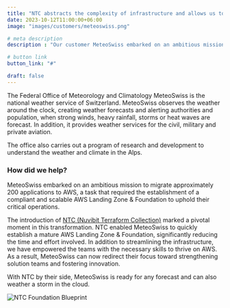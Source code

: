 ```yaml
---
title: "NTC abstracts the complexity of infrastructure and allows us to focus on delivering business value."
date: 2023-10-12T11:00:00+06:00
image: "images/customers/meteoswiss.png"

# meta description
description : "Our customer MeteoSwiss embarked on an ambitious mission to migrate approximately 200 applications to AWS and NTC (Nuvibit Terraform Collection) is paving the way."

# button link
button_link: "#"

draft: false
---
```


The Federal Office of Meteorology and Climatology MeteoSwiss is the national weather service of Switzerland.
MeteoSwiss observes the weather around the clock, creating weather forecasts and alerting authorities and population, when strong winds, heavy rainfall, storms or heat waves are forecast. 
In addition, it provides weather services for the civil, military and private aviation. 

The office also carries out a program of research and development to understand the weather and climate in the Alps.

### How did we help?

MeteoSwiss embarked on an ambitious mission to migrate approximately 200 applications to AWS, a task that required the establishment of a compliant and scalable AWS Landing Zone & Foundation to uphold their critical operations.

The introduction of [NTC (Nuvibit Terraform Collection)](/solutions/terraform-collection 'What is NTC?') marked a pivotal moment in this transformation. 
NTC enabled MeteoSwiss to quickly establish a mature AWS Landing Zone & Foundation, significantly reducing the time and effort involved. 
In addition to streamlining the infrastructure, we have empowered the teams with the necessary skills to thrive on AWS. 
As a result, MeteoSwiss can now redirect their focus toward strengthening solution teams and fostering innovation.

With NTC by their side, MeteoSwiss is ready for any forecast and can also weather a storm in the cloud.

![NTC Foundation Blueprint](images/solutions/ntc-foundation-blueprint.png)